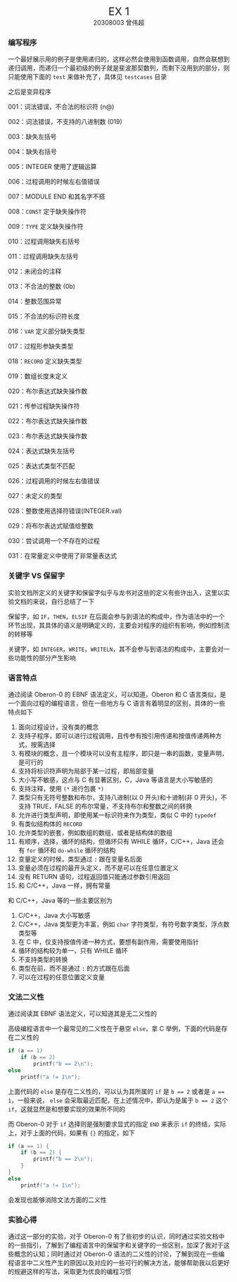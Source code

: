 <center><font size=5>EX 1</font></center>
<center>20308003 曾伟超</center>

### 编写程序

一个最好展示用的例子是使用递归的，这样必然会使用到函数调用，自然会联想到递归调用，而递归一个最初级的例子就是斐波那契数列，而剩下没用到的部分，则只能使用下面的 `test` 来做补充了，具体见 `testcases` 目录

之后是变异程序

001：词法错误，不合法的标识符 (n@)

002：词法错误，不支持的八进制数 (019)

003：缺失左括号

004：缺失右括号

005：INTEGER 使用了逻辑运算

006：过程调用的时候左右值错误

007：MODULE END 和其名字不搭

008：`CONST` 定于缺失操作符

009：`TYPE` 定义缺失操作符

010：过程调用缺失右括号

011：过程调用缺失左括号

012：未闭合的注释

013：不合法的整数 (0b)

014：整数范围异常

015：不合法的标识符长度

016：`VAR` 定义部分缺失类型

017：过程形参缺失类型

018：`RECORD` 定义缺失类型

019：数组长度未定义

020：布尔表达式缺失操作数

021：传参过程缺失操作符

022：布尔表达式缺失操作数

023：布尔表达式缺失操作数

024：表达式缺失左括号

025：表达式类型不匹配

026：过程调用的时候左右值错误

027：未定义的类型

028：整数使用选择符错误(INTEGER.val)

029：将布尔表达式赋值给整数

030：尝试调用一个不存在的过程

031：在常量定义中使用了非常量表达式

### 关键字 VS 保留字

实验文档所定义的关键字和保留字似乎与龙书对这些的定义有些许出入，这里以实验文档的来说，自行总结了一下

保留字，如 `IF`，`THEN`，`ELSIF` 在后面会参与到语法的构成中，作为语法中的一个环节出现，其具体的语义是明确定义的，主要会对程序的组织有影响，例如控制流的转移等

关键字，如 `INTEGER`，`WRITE`，`WRITELN`，其不会参与到语法的构成中，主要会对一些功能性的部分产生影响

### 语言特点

通过阅读 Oberon-0 的 EBNF 语法定义，可以知道，Oberon 和 C 语言类似，是一个面向过程的编程语言，但在一些地方与 C 语言有着明显的区别，具体的一些特点如下

1. 面向过程设计，没有类的概念
2. 支持子程序，即可以进行过程调用，且传参有按引用传递和按值传递两种方式，按需选择
3. 有模块的概念，且一个模块可以没有主程序，即只是一串的函数，变量声明，是可行的
4. 支持将标识符声明为局部于某一过程，即局部变量
5. 大小写不敏感，这点与 C 有显著区别，C，Java 等语言是大小写敏感的
6. 支持注释，使用 `(*` 进行包裹 `*)`
7. 类型只有无符号整数和布尔，支持八进制(以 0 开头)和十进制(非 0 开头)，不支持 TRUE，FALSE 的布尔常量，不支持布尔和整数之间的转换
8. 允许进行类型声明，即使用某一标识符来作为类型，类似 C 中的 `typedef`
9. 有类似结构体的 `RECORD`
10. 允许类型的嵌套，例如数组的数组，或者是结构体的数组
11. 有顺序，选择，循环的结构，但循环只有 WHILE 循环，C/C++，Java 还会有 `for` 循环和 `do-while` 循环的结构
12. 变量定义的时候，类型通过 `:` 跟在变量名后面
13. 变量必须在过程的最开头定义，而不是可以在任意位置定义
14. 没有 RETURN 语句，过程返回值只能通过参数引用返回
15. 和 C/C++，Java 一样，拥有常量

和 C/C++，Java 等的一些主要区别为

1. C/C++，Java 大小写敏感
2. C/C++，Java 类型更为丰富，例如 `char` 字符类型，有符号数字类型，浮点数类型等
3. 在 C 中，仅支持按值传递一种方式，要想有副作用，需要使用指针
4. 循环的结构较为单一，只有 WHILE 循环
5. 不支持类型的转换
6. 类型在前，而不是通过 `:` 的方式跟在后面
7. 可以在过程的任意位置定义变量

### 文法二义性

通过阅读其 EBNF 语法定义，可以知道其是无二义性的

高级编程语言中一个最常见的二义性在于悬空 `else`，拿 C 举例，下面的代码是存在二义性的

```C
if (a == 1) 
    if (b == 2)
        printf("b == 2\n");
else
    printf("a != 1\n");
```

上面代码的 `else` 是存在二义性的，可以认为其所属的 `if` 是 `b == 2` 或者是 `a == 1`，一般来说， `else` 会采取最近匹配，在上述情况中，即认为是属于 `b == 2` 这个 `if`，这就显然是和想要实现的效果所不同的

而 Oberon-0 对于 `if` 选择则是强制要求显式的指定 `END` 来表示 `if` 的终结，实际上，对于上面的代码，如果有 `{}` 的指定，如下

```C
if (a == 1) {
    if (b == 2) {
        printf("b == 2\n");
    }
}
else 
    printf("a != 1\n");
```

会发现也能够消除文法方面的二义性

### 实验心得

通过这一部分的实验，对于 Oberon-0 有了些初步的认识，同时通过实验文档中的一些指引，了解到了编程语言中的保留字和关键字的一些区别，加深了我对于这些概念的认知；同时通过对 Oberon-0 语法的二义性的讨论，了解到现在一些编程语言中二义性产生的原因以及对应的一些可行的解决方法，能够帮助我以后更好的规避这样的写法，采取更为优良的编程习惯